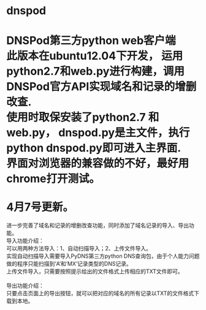 dnspod
======

DNSPod第三方python web客户端<br>
此版本在ubuntu12.04下开发， 运用python2.7和web.py进行构建，调用DNSPod官方API实现域名和记录的增删改查.<br>
使用时取保安装了python2.7 和 web.py， dnspod.py是主文件，执行python dnspod.py即可进入主界面.<br>
界面对浏览器的兼容做的不好，最好用chrome打开测试。<br>
<br>
4月7号更新。
=
进一步完善了域名和记录的增删改查功能，同时添加了域名记录的导入、导出功能。<br>
导入功能介绍：<br>
可以用两种方法导入：1、自动扫描导入；2、上传文件导入。<br>
实现自动扫描导入需要导入PyDNS第三方python DNS查询包，由于个人能力问题做的程序只能扫描到‘A’和‘MX’记录类型的DNS记录。<br>
上传文件导入，只需要按照提示给出的文件格式上传相应的TXT文件即可。<br>
<br>
导出功能介绍：<br>
只要点击页面上的导出按钮，就可以把对应的域名的所有记录以TXT的文件格式下载到本地。<br>

